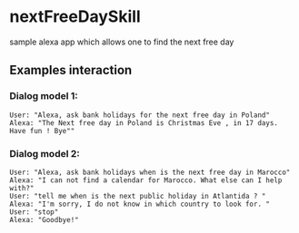 # nextFreeDaySkill
sample alexa app which allows one to find the next free day

## Examples interaction
### Dialog model 1:
    User: "Alexa, ask bank holidays for the next free day in Poland"
    Alexa: "The Next free day in Poland is Christmas Eve , in 17 days. Have fun ! Bye""

### Dialog model 2:
    User: "Alexa, ask bank holidays when is the next free day in Marocco"
    Alexa: "I can not find a calendar for Marocco. What else can I help with?"
    User: "tell me when is the next public holiday in Atlantida ? "
    Alexa: "I'm sorry, I do not know in which country to look for. "
    User: "stop"
    Alexa: "Goodbye!"
